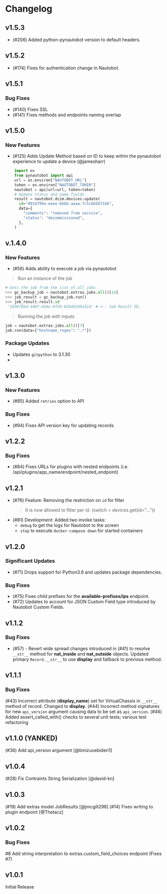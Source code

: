 # Changelog

## v1.5.3

- (#206) Added python-pynautobot version to default headers.

## v1.5.2

- (#174) Fixes for authentication change in Nautobot.

## v1.5.1

### Bug Fixes

- (#140) Fixes SSL
- (#141) Fixes methods and endpoints naming overlap

## v1.5.0

### New Features

- (#125) Adds Update Method based on ID to keep within the pynautobot experience to update a device (@jamesharr)

```python
    import os
    from pynautobot import api
    url = os.environ["NAUTOBOT_URL"]
    token = os.environ["NAUTOBOT_TOKEN"]
    nautobot = api(url=url, token=token)
    # Update status and name fields
    result = nautobot.dcim.devices.update(
      id="491d799a-eeee-bbbb-aaaa-7c5cbb5b71b6",
      data={
        "comments": "removed from service",
        "status": "decommissioned",
      },
    )
```

## v.1.4.0

### New Features

- (#56) Adds ability to execute a job via pynautobot

> Run an instance of the job

```python
# Gets the job from the list of all jobs
>>> gc_backup_job = nautobot.extras.jobs.all()[14]
>>> job_result = gc_backup_job.run()
>>> job_result.result.id
 '1838f8bd-440f-434e-9f29-82b46549a31d' # <-- Job Result ID.
```

> Running the job with inputs

```python
job = nautobot.extras.jobs.all()[7]
job.run(data={"hostname_regex": ".*"})
```

### Package Updates

- Updates `gitpython` to 3.1.30
-

## v1.3.0

### New Features

- (#85) Added `retries` option to API

### Bug Fixes

- (#94) Fixes API version key for updating records

## v1.2.2

### Bug Fixes

- (#84) Fixes URLs for plugins with nested endpoints (i.e. /api/plugins/app_name/endpoint/nested_endpoint)

## v1.2.1

- (#76) Feature: Removing the restriction on `id` for filter
  > It is now allowed to filter per id. (switch = devices.get(id="..."))
- (#81) Development: Added two invoke tasks:
  - `debug` to get the logs for Nautobot to the screen
  - `stop` to execute `docker-compose down` for started containers

## v1.2.0

### Significant Updates

- (#71) Drops support for Python3.6 and updates package dependencies.

### Bug Fixes

- (#75) Fixes child prefixes for the **available-prefixes/ips** endpoint.
- (#72) Updates to account for JSON Custom Field type introduced by Nautobot Custom Fields.

## v1.1.2

### Bug Fixes

- (#57) - Revert wide spread changes introduced in (#41) to resolve `__str__` method for **nat_inside** and **nat_outside** objects. Updated primary `Record.__str__` to use **display** and fallback to previous method.

## v1.1.1

### Bug Fixes

(#43) Incorrect attribute (**display_name**) set for VirtualChassis in `__str__` method of record. Changed to **display**.
(#44) Incorrect method signatures for new `api_version` argument causing data to be set as `api_version`.
(#46) Added assert_called_with() checks to several unit tests; various test refactoring

## v1.1.0 (YANKED)

(#36) Add api_version argument [@timizuoebideri1]

## v1.0.4

(#28) Fix Contraints String Serialization [@david-kn]

## v1.0.3

(#19) Add extras model JobResults [@jmcgill298]
(#14) Fixes writing to plugin endpoint [@Thetacz]

## v1.0.2

### Bug Fixes

#8 Add string interpretation to extras.custom_field_choices endpoint (Fixes #7)

## v1.0.1

Initial Release

